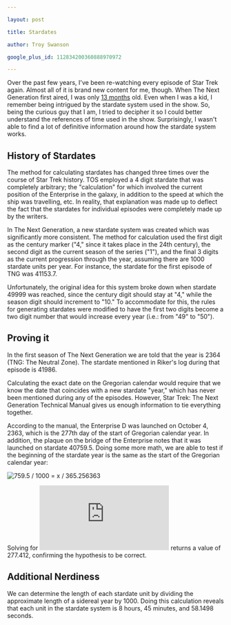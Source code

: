 ```yaml
---

layout: post

title: Stardates

author: Troy Swanson

google_plus_id: 112834200360888970972

---
```


Over the past few years, I've been re-watching every episode of Star Trek again. Almost all of it is brand new content for me, though. When The Next Generation first aired, I was only [13 months](http://www.wolframalpha.com/input/?i=aug+4+1986+-+premiere+of+star+trek+the+next+generation) old. Even when I was a kid, I remember being intrigued by the stardate system used in the show. So, being the curious guy that I am, I tried to decipher it so I could better understand the references of time used in the show. Surprisingly, I wasn't able to find a lot of definitive information around how the stardate system works.

## History of Stardates

The method for calculating stardates has changed three times over the course of Star Trek history. TOS employed a 4 digit stardate that was completely arbitrary; the "calculation" for which involved the current position of the Enterprise in the galaxy, in addition to the speed at which the ship was travelling, etc. In reality, that explanation was made up to deflect the fact that the stardates for individual episodes were completely made up by the writers.

In The Next Generation, a new stardate system was created which was significantly more consistent. The method for calculation used the first digit as the century marker ("4," since it takes place in the 24th century), the second digit as the current season of the series ("1"), and the final 3 digits as the current progression through the year, assuming there are 1000 stardate units per year. For instance, the stardate for the first episode of TNG was 41153.7.

Unfortunately, the original idea for this system broke down when stardate 49999 was reached, since the century digit should stay at "4," while the season digit should increment to "10." To accommodate for this, the rules for generating stardates were modified to have the first two digits become a two digit number that would increase every year (i.e.: from "49" to "50").

## Proving it

In the first season of The Next Generation we are told that the year is 2364 (TNG: The Neutral Zone). The stardate mentioned in Riker's log during that episode is 41986.

Calculating the exact date on the Gregorian calendar would require that we know the date that coincides with a new stardate "year," which has never been mentioned during any of the episodes. However, Star Trek: The Next Generation Technical Manual gives us enough information to tie everything together.

According to the manual, the Enterprise D was launched on October 4, 2363, which is the 277th day of the start of Gregorian calendar year. In addition, the plaque on the bridge of the Enterprise notes that it was launched on stardate 40759.5. Doing some more math, we are able to test if the beginning of the stardate year is the same as the start of the Gregorian calendar year:

![759.5 / 1000 = x / 365.256363](http://latex.codecogs.com/gif.latex?\frac{759.5}{1000}=\frac{x}{365.256363})

Solving for ![x](http://latex.codecogs.com/gif.latex?x) returns a value of 277.412, confirming the hypothesis to be correct.

## Additional Nerdiness

We can determine the length of each stardate unit by dividing the approximate length of a sidereal year by 1000. Doing this calculation reveals that each unit in the stardate system is 8 hours, 45 minutes, and 58.1498 seconds.
